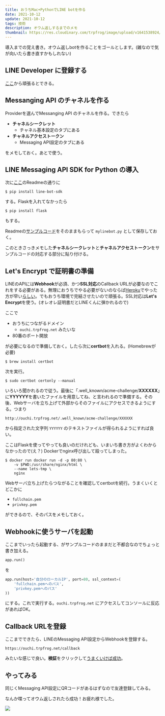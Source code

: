 ```yaml
---
title: おうちMac+PythonでLINE botを作る
date: 2021-10-12
update: 2021-10-12
tags: 技術
description: オウム返しするまでのメモ
thumbnail: https://res.cloudinary.com/trpfrog/image/upload/v1641538924/blog/line-bot/thumbnail.webp
---
```


導入までの覚え書き。オウム返しbotを作ることをゴールとします。(雑なので気が向いたら書き直すかもしれない)



## LINE Developer に登録する

[ここ](https://developers.line.biz/ja/)から頑張るとできる。



## Messanging API のチャネルを作る

Providerを選んでMessanging API のチャネルを作る。できたら

-   **チャネルシークレット**
    -   チャネル基本設定のタブにある
-   **チャネルアクセストークン**
    -   Messaging API設定のタブにある

をメモしておく。あとで使う。



## LINE Messaging API SDK for Python の導入

次に[ここ](https://github.com/line/line-bot-sdk-python)のReadmeの通りに

```console
$ pip install line-bot-sdk
```

する。Flaskを入れてなかったら

```console
$ pip install flask
```

もする。

Readmeの[サンプルコード](https://github.com/line/line-bot-sdk-python#synopsis)をそのままもらって `mylinebot.py` として保存しておく。

このときさっきメモした**チャネルシークレット**と**チャネルアクセストークン**をサンプルコードの対応する部分に貼り付ける。



## Let's Encrypt で証明書の準備

LINEのAPIには**Webhook**が必須、かつ**SSL対応**のCallback URLが必要なのでこれをする必要がある。無理におうちでやる必要がないのならば[Heroku](https://jp.heroku.com/)でやった方が早い[らしい](https://twitter.com/Prgckwb/status/1447625501590228996)。でもおうち環境で完結させたいので頑張る。SSL対応は**Let's Encrypt**を使う。(オレオレ証明書だとLINEくんに弾かれるので)

ここで

-   おうちにつながるドメイン
    -   `ouchi.trpfrog.net` みたいな
-   80番のポート開放

が必要になるので準備しておく。したら次に**certbot**を入れる。(Homebrewが必要)

```console
$ brew install certbot
```

次を実行。

```console
$ sudo certbot certonly --manual 
```

いろいろ聞かれるので従う。最後に「.well_known/acme-challenge/**XXXXXX**」に**YYYYYY**を書いたファイルを用意してね、と言われるので準備する。その後、Webサーバを立ち上げて外部からそのファイルにアクセスできるようにする。つまり

```text
http://ouchi.trpfrog.net/.well_known/acme-challenge/XXXXXX
```

から指定された文字列 `YYYYYY` のテキストファイルが得られるようにすれば良い。

ここはFlaskを使ってやっても良いのだけれども、いまいち書き方がよくわからなかったので(え？) Dockerでnginx呼び出して殴ってしまった。

```console
$ docker run docker run -d -p 80:80 \
    -v $PWD:/usr/share/nginx/html \
    --name lets-tmp \
    nginx
```

Webサーバ立ち上げたらつながることを確認してcertbotを続行。うまくいくとどこかに

-   `fullchain.pem`
-   `privkey.pem`

ができるので、そのパスをメモしておく。



## Webhookに使うサーバを起動

ここまでいったら起動する、がサンプルコードのままだと不都合なのでちょっと書き加える。

```python
app.run()
```

を

```python
app.run(host='自分のローカルIP', port=80, ssl_context=(
    'fullchain.pemへのパス', 
    'privkey.pemへのパス'
))
```

にする。これで実行する。`ouchi.trpfrog.net` にアクセスしてコンソールに反応があればOK。



## Callback URLを登録

ここまでできたら、LINEのMessaging API設定からWebhookを登録する。

```text
https://ouchi.trpfrog.net/callback
```

みたいな感じで良い。**検証**をクリックして[うまくいけば成功](https://twitter.com/shinjirokoiz)。



## やってみる

同じくMessaging API設定にQRコードがあるはずなので友達登録してみる。

なんか喋ってオウム返しされたら成功！お疲れ様でした。

![](/blog/line-bot/thumbnail?w=828&h=756)
